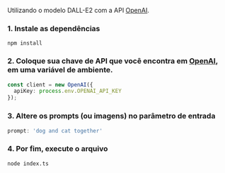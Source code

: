 Utilizando o modelo DALL-E2 com a API <a href="https://platform.openai.com/docs/api-reference/images">OpenAI</a>.

### 1. Instale as dependências
```
npm install
```

### 2. Coloque sua chave de API que você encontra em <a href="https://platform.openai.com/account/api-keys">OpenAI</a>, em uma variável de ambiente.
```typescript
const client = new OpenAI({
  apiKey: process.env.OPENAI_API_KEY
});
```

### 3. Altere os prompts (ou imagens) no parâmetro de entrada
```typescript
prompt: 'dog and cat together'
```


### 4. Por fim, execute o arquivo
```
node index.ts
```

